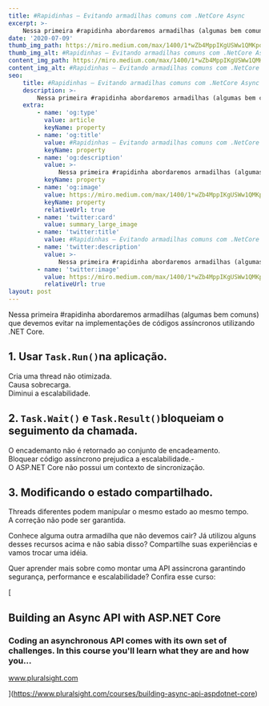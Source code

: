 ```yaml
---
title: #Rapidinhas — Evitando armadilhas comuns com .NetCore Async
excerpt: >-
    Nessa primeira #rapidinha abordaremos armadilhas (algumas bem comuns) que devemos evitar na implementações de códigos assíncronos
date: '2020-07-09'
thumb_img_path: https://miro.medium.com/max/1400/1*wZb4MppIKgUSWw1QMKpqUQ.jpeg
thumb_img_alt: #Rapidinhas — Evitando armadilhas comuns com .NetCore Async
content_img_path: https://miro.medium.com/max/1400/1*wZb4MppIKgUSWw1QMKpqUQ.jpeg
content_img_alt: #Rapidinhas — Evitando armadilhas comuns com .NetCore Async
seo:
    title: #Rapidinhas — Evitando armadilhas comuns com .NetCore Async
    description: >-
        Nessa primeira #rapidinha abordaremos armadilhas (algumas bem comuns) que devemos evitar na implementações de códigos assíncronos
    extra:
        - name: 'og:type'
          value: article
          keyName: property
        - name: 'og:title'
          value: #Rapidinhas — Evitando armadilhas comuns com .NetCore Async
          keyName: property
        - name: 'og:description'
          value: >-
              Nessa primeira #rapidinha abordaremos armadilhas (algumas bem comuns) que devemos evitar na implementações de códigos assíncronos
          keyName: property
        - name: 'og:image'
          value: https://miro.medium.com/max/1400/1*wZb4MppIKgUSWw1QMKpqUQ.jpeg
          keyName: property
          relativeUrl: true
        - name: 'twitter:card'
          value: summary_large_image
        - name: 'twitter:title'
          value: #Rapidinhas — Evitando armadilhas comuns com .NetCore Async
        - name: 'twitter:description'
          value: >-
              Nessa primeira #rapidinha abordaremos armadilhas (algumas bem comuns) que devemos evitar na implementações de códigos assíncronos
        - name: 'twitter:image'
          value: https://miro.medium.com/max/1400/1*wZb4MppIKgUSWw1QMKpqUQ.jpeg
          relativeUrl: true
layout: post
---
```


Nessa primeira #rapidinha abordaremos armadilhas (algumas bem comuns) que devemos evitar na implementações de códigos assíncronos utilizando .NET Core.

1\. Usar `Task.Run()`na aplicação.
----------------------------------

Cria uma thread não otimizada.  
Causa sobrecarga.  
Diminui a escalabilidade.

2\. `Task.Wait()` e `Task.Result()`bloqueiam o seguimento da chamada.
---------------------------------------------------------------------

O encademanto não é retornado ao conjunto de encadeamento.  
Bloquear código assíncrono prejudica a escalabilidade.-  
O ASP.NET Core não possui um contexto de sincronização.

3\. Modificando o estado compartilhado.
---------------------------------------

Threads diferentes podem manipular o mesmo estado ao mesmo tempo.  
A correção não pode ser garantida.

Conhece alguma outra armadilha que não devemos cair? Já utilizou alguns desses recursos acima e não sabia disso? Compartilhe suas experiências e vamos trocar uma idéia.

Quer aprender mais sobre como montar uma API assincrona garantindo segurança, performance e escalabilidade? Confira esse curso:

[

Building an Async API with ASP.NET Core
---------------------------------------

### Coding an asynchronous API comes with its own set of challenges. In this course you'll learn what they are and how you…

www.pluralsight.com

](https://www.pluralsight.com/courses/building-async-api-aspdotnet-core)